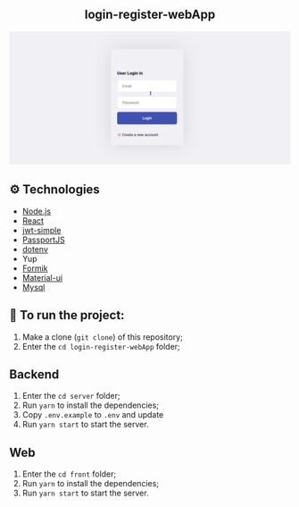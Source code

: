 
<h2 align="center"> login-register-webApp</h2>


![Farmers Market Finder Demo](demo.gif)

## :gear: Technologies
- [Node.js](https://nodejs.org/en/)
- [React](https://reactjs.org)
- [jwt-simple](https://www.npmjs.com/package/jwt-simple)
- [PassportJS](http://www.passportjs.org/)
- [dotenv](https://www.npmjs.com/package/dotenv)
- Yup
- [Formik](https://jaredpalmer.com/formik)
- [Material-ui](https://material-ui.com/)
- [Mysql](https://www.mysql.com/)

## :checkered_flag: To run the project:
1. Make a clone (`git clone`) of this repository;
2. Enter the `cd login-register-webApp` folder;

## Backend
1. Enter the `cd server` folder;
2. Run `yarn` to install the dependencies;
3. Copy `.env.example` to `.env` and update
4. Run `yarn start` to start the server.

## Web 
1. Enter the `cd front` folder;
2. Run `yarn` to install the dependencies;
3. Run `yarn start` to start the server.


